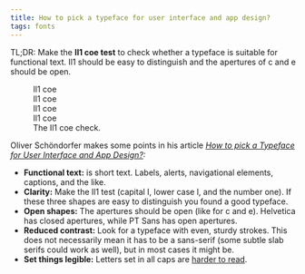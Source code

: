 ```yaml
---
title: How to pick a typeface for user interface and app design?
tags: fonts
---
```

TL;DR: Make the <strong>Il1 coe test</strong> to check whether a typeface is suitable for functional text. Il1 should be easy to distinguish and the apertures of c and e should be open.
<figure>
<div class="fs-2">Il1 coe</div>
<div class="fs-1">Il1 coe</div>
<div class="fs">Il1 coe</div>
<div class="fs-d1">Il1 coe</div>
<figcaption>The Il1 coe check.</figcaption>
</figure>

Oliver Schöndorfer makes some points in his article *[How to pick a Typeface for User Interface and App Design?](https://www.zeichenschatz.net/typografie/how-to-pick-a-typeface-for-user-interface-and-app-design.html):*

- **Functional text:** is short text. Labels, alerts, navigational elements, captions, and the like.
- **Clarity:** Make the Il1 test (capital I, lower case l, and the number one). If these three shapes are easy to distinguish you found a good typeface.
- **Open shapes:** The apertures should be open (like for c and e). Helvetica has closed apertures, while PT Sans has open apertures.
- **Reduced contrast:** Look for a typeface with even, sturdy strokes. This does not necessarily mean it has to be a sans-serif (some subtle slab serifs could work as well), but in most cases it might be.
- **Set things legible:** Letters set in all caps are [harder to read](/2020-07-21-how-we-read/).
